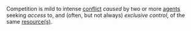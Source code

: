 Competition is mild to intense [conflict](https://github.com/gcassel/Modular-Organization-Terminology/blob/master/terms/conflict.md) *caused* by two or more [agents](https://github.com/gcassel/Modular-Organization-Terminology/blob/master/terms/agent.md) seeking *access* to, and (often, but not always) *exclusive* *control*, of the same [resource(s)](https://github.com/gcassel/Modular-Organization-Terminology/blob/master/terms/resource.md).
